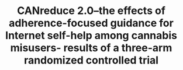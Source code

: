 --- 
abstract: '' 
authors: 
 - C Baumgartner
 -  MP Schaub
 -  A Wenger
 -  D Malischnig
 -  M Augsburger
 -  ...
doi: '' 
featured: false 
publication: '*Addiction*, NA' 
publication_short: '' 
publishDate: '' 
title: 'CANreduce 2.0–the effects of adherence-focused guidance for Internet self-help among cannabis misusers- results of a three-arm randomized controlled trial' 
url_code: '' 
url_dataset: '' 
url_pdf: '' 
url_poster: '' 
url_project: '' 
url_slides: '' 
url_source: '' 
url_video: '' 
---